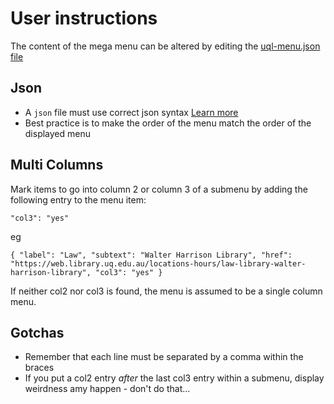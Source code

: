 # User instructions

The content of the mega menu can be altered by editing the [uql-menu.json file](https://github.com/uqlibrary/uqlibrary-reusable-components/blob/master/resources/uql-menu.json)

## Json

* A `json` file must use correct json syntax [Learn more](https://www.w3schools.com/js/js_json_syntax.asp)
* Best practice is to make the order of the menu match the order of the displayed menu

## Multi Columns

Mark items to go into column 2 or column 3 of a submenu by adding the following entry to the menu item:

`"col3": "yes"`

eg

`{
    "label": "Law",
    "subtext": "Walter Harrison Library",
    "href": "https://web.library.uq.edu.au/locations-hours/law-library-walter-harrison-library",
    "col3": "yes"
}`

If neither col2 nor col3 is found, the menu is assumed to be a single column menu.

## Gotchas

* Remember that each line must be separated by a comma within the braces
* If you put a col2 entry _after_ the last col3 entry within a submenu, display weirdness amy happen - don't do that...